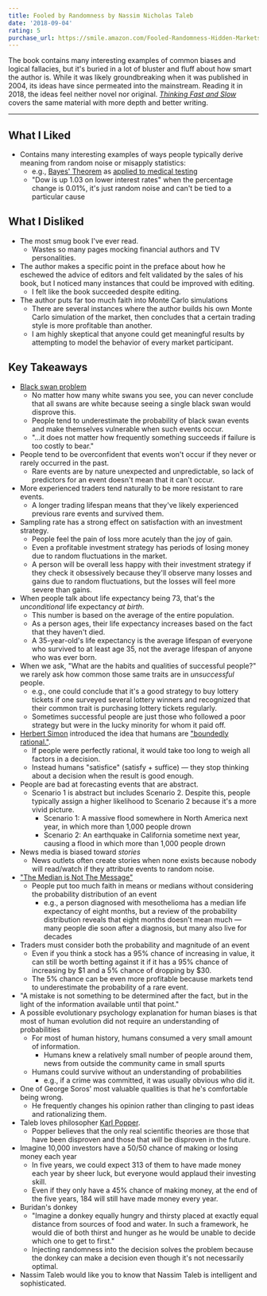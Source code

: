 ```yaml
---
title: Fooled by Randomness by Nassim Nicholas Taleb
date: '2018-09-04'
rating: 5
purchase_url: https://smile.amazon.com/Fooled-Randomness-Hidden-Markets-Incerto/dp/0812975219/
---
```


The book contains many interesting examples of common biases and logical fallacies, but it's buried in a lot of bluster and fluff about how smart the author is. While it was likely groundbreaking when it was published in 2004, its ideas have since permeated into the mainstream. Reading it in 2018, the ideas feel neither novel nor original. [*Thinking Fast and Slow*](https://smile.amazon.com/Thinking-Fast-Slow-Daniel-Kahneman/dp/0374533555/) covers the same material with more depth and better writing.

<!--more-->

---

## What I Liked

* Contains many interesting examples of ways people typically derive meaning from random noise or misapply statistics:
  * e.g., [Bayes' Theorem](https://en.wikipedia.org/wiki/Bayes%27_theorem) as [applied to medical testing](http://sphweb.bumc.bu.edu/otlt/MPH-Modules/BS/BS704_Probability/BS704_Probability6.html)
  * "Dow is up 1.03 on lower interest rates" when the percentage change is 0.01%, it's just random noise and can't be tied to a particular cause

## What I Disliked

* The most smug book I've ever read.
  * Wastes so many pages mocking financial authors and TV personalities.
* The author makes a specific point in the preface about how he eschewed the advice of editors and felt validated by the sales of his book, but I noticed many instances that could be improved with editing.
  * I felt like the book succeeded despite editing.
* The author puts far too much faith into Monte Carlo simulations
  * There are several instances where the author builds his own Monte Carlo simulation of the market, then concludes that a certain trading style is more profitable than another.
  * I am highly skeptical that anyone could get meaningful results by attempting to model the behavior of every market participant.

## Key Takeaways

* [Black swan problem](https://en.wikipedia.org/wiki/Problem_of_induction)
  * No matter how many white swans you see, you can never conclude that all swans are white because seeing a single black swan would disprove this.
  * People tend to underestimate the probability of black swan events and make themselves vulnerable when such events occur.
  * "...it does not matter how frequently something succeeds if failure is too costly to bear."
* People tend to be overconfident that events won't occur if they never or rarely occurred in the past.
  * Rare events are by nature unexpected and unpredictable, so lack of predictors for an event doesn't mean that it can't occur.
* More experienced traders tend naturally to be more resistant to rare events.
  * A longer trading lifespan means that they've likely experienced previous rare events and survived them.
* Sampling rate has a strong effect on satisfaction with an investment strategy.
  * People feel the pain of loss more acutely than the joy of gain.
  * Even a profitable investment strategy has periods of losing money due to random fluctuations in the market.
  * A person will be overall less happy with their investment strategy if they check it obsessively because they'll observe many losses and gains due to random fluctuations, but the losses will feel more severe than gains.
* When people talk about life expectancy being 73, that's the *unconditional* life expectancy *at birth*.
  * This number is based on the average of the entire population.
  * As a person ages, their life expectancy increases based on the fact that they haven't died.
  * A 35-year-old's life expectancy is the average lifespan of everyone who survived to at least age 35, not the average lifespan of anyone who was ever born.
* When we ask, "What are the habits and qualities of successful people?" we rarely ask how common those same traits are in *unsuccessful* people.
  * e.g., one could conclude that it's a good strategy to buy lottery tickets if one surveyed several lottery winners and recognized that their common trait is purchasing lottery tickets regularly.
  * Sometimes successful people are just those who followed a poor strategy but were in the lucky minority for whom it paid off.
* [Herbert Simon](https://en.wikipedia.org/wiki/Herbert_A._Simon) introduced the idea that humans are ["boundedly rational."](https://en.wikipedia.org/wiki/Bounded_rationality).
  * If people were perfectly rational, it would take too long to weigh all factors in a decision.
  * Instead humans "satisfice" (satisfy + suffice) &mdash; they stop thinking about a decision when the result is good enough.
* People are bad at forecasting events that are abstract.
  * Scenario 1 is abstract but includes Scenario 2. Despite this, people typically assign a higher likelihood to Scenario 2 because it's a more vivid picture.
    * Scenario 1: A massive flood somewhere in North America next year, in which more than 1,000 people drown
    * Scenario 2: An earthquake in California sometime next year, causing a flood in which more than 1,000 people drown
* News media is biased toward *stories*
  * News outlets often create stories when none exists because nobody will read/watch if they attribute events to random noise.
* ["The Median is Not The Message"](https://people.umass.edu/biep540w/pdf/Stephen%20Jay%20Gould.pdf)
  * People put too much faith in means or medians without considering the probability distribution of an event
    * e.g., a person diagnosed with mesothelioma has a median life expectancy of eight months, but a review of the probability distribution reveals that eight months doesn't mean much &mdash; many people die soon after a diagnosis, but many also live for decades
* Traders must consider both the probability and magnitude of an event
  * Even if you think a stock has a 95% chance of increasing in value, it can still be worth betting against it if it has a 95% chance of increasing by $1 and a 5% chance of dropping by $30.
  * The 5% chance can be even more profitable because markets tend to underestimate the probability of a rare event.
* "A mistake is not something to be determined after the fact, but in the light of the information available until that point."
* A possible evolutionary psychology explanation for human biases is that most of human evolution did not require an understanding of probabilities
  * For most of human history, humans consumed a very small amount of information.
    * Humans knew a relatively small number of people around them, news from outside the community came in small spurts
  * Humans could survive without an understanding of probabilities
    * e.g., if a crime was committed, it was usually obvious who did it.
* One of George Soros' most valuable qualities is that he's comfortable being wrong.
  * He frequently changes his opinion rather than clinging to past ideas and rationalizing them.
* Taleb loves philosopher [Karl Popper](https://en.wikipedia.org/wiki/Karl_Popper).
  * Popper believes that the only real scientific theories are those that have been disproven and those that *will* be disproven in the future.
* Imagine 10,000 investors have a 50/50 chance of making or losing money each year
  * In five years, we could expect 313 of them to have made money each year by sheer luck, but everyone would applaud their investing skill.
  * Even if they only have a 45% chance of making money, at the end of the five years, 184 will still have made money every year.
* Buridan's donkey
  * "Imagine a donkey equally hungry and thirsty placed at exactly equal distance from sources of food and water. In such a framework, he would die of both thirst and hunger as he would be unable to decide which one to get to first."
  * Injecting randomness into the decision solves the problem because the donkey can make a decision even though it's not necessarily optimal.
* Nassim Taleb would like you to know that Nassim Taleb is intelligent and sophisticated.
